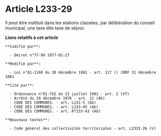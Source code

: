 # Article L233-29

Il peut être institué dans les stations classées, par délibération du conseil municipal, une taxe dite taxe de séjour.

**Liens relatifs à cet article**

	**Codifié par**:

	  - Décret n°77-90 1977-01-27

	**Modifié par**:

	  - Loi n°81-1160 du 30 décembre 1981 - art. 117 () JORF 31 décembre 1981

	**Cité par**:

	  - Ordonnance n°91-755 du 22 juillet 1991 - art. 2 (VT)
	  - Arrêté du 28 décembre 1976 - art. 12 (Ab)
	  - CODE DES COMMUNES. - art. L231-5 (Ab)
	  - CODE DES COMMUNES. - art. L233-45 (Ab)
	  - CODE DES COMMUNES. - art. R*233-43 (Ab)

	**Nouveaux textes**:

	  - Code général des collectivités territoriales - art. L2333-26 (V)

